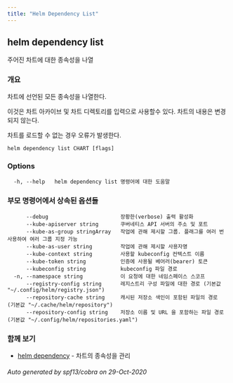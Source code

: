 ```yaml
---
title: "Helm Dependency List"
---
```


## helm dependency list

주어진 차트에 대한 종속성을 나열

### 개요


차트에 선언된 모든 종속성을 나열한다.

이것은 차트 아카이브 및 차트 디렉토리를 입력으로 사용할수 있다.
차트의 내용은 변경되지 않는다.

차트를 로드할 수 없는 경우 오류가 발생한다.


```
helm dependency list CHART [flags]
```

### Options

```
  -h, --help   helm dependency list 명령어에 대한 도움말
```

### 부모 명령어에서 상속된 옵션들

```
      --debug                       장황한(verbose) 출력 활성화
      --kube-apiserver string       쿠버네티스 API 서버의 주소 및 포트
      --kube-as-group stringArray   작업에 관해 제시할 그룹. 플래그를 여러 번 사용하여 여러 그룹 지정 가능
      --kube-as-user string         작업에 관해 제시할 사용자명
      --kube-context string         사용할 kubeconfig 컨텍스트 이름
      --kube-token string           인증에 사용될 베어러(bearer) 토큰
      --kubeconfig string           kubeconfig 파일 경로
  -n, --namespace string            이 요청에 대한 네임스페이스 스코프
      --registry-config string      레지스트리 구성 파일에 대한 경로 (기본값 "~/.config/helm/registry.json")
      --repository-cache string     캐시된 저장소 색인이 포함된 파일의 경로 (기본값 "~/.cache/helm/repository")
      --repository-config string    저장소 이름 및 URL 을 포함하는 파일 경로 (기본값 "~/.config/helm/repositories.yaml")
```

### 함께 보기

* [helm dependency](helm_dependency.md)	 - 차트의 종속성을 관리

###### Auto generated by spf13/cobra on 29-Oct-2020
